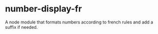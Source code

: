 # number-display-fr
A node module that formats numbers according to french rules and add a suffix if needed.
